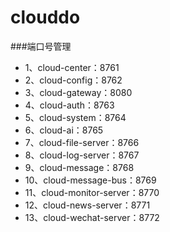 # clouddo

###端口号管理
- 1、cloud-center：8761
- 2、cloud-config：8762
- 3、cloud-gateway：8080
- 4、cloud-auth：8763
- 5、cloud-system：8764
- 6、cloud-ai：8765
- 7、cloud-file-server：8766
- 8、cloud-log-server：8767
- 9、cloud-message：8768
- 10、cloud-message-bus：8769
- 11、cloud-monitor-server：8770
- 12、cloud-news-server：8771
- 13、cloud-wechat-server：8772
